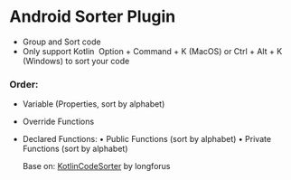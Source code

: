
# Android Sorter Plugin
- Group and Sort code
- Only support Kotlin
 Option + Command + K (MacOS) or Ctrl + Alt + K (Windows) to sort your code
### Order:
- Variable (Properties, sort by alphabet)
- Override Functions
- Declared Functions:
  • Public Functions (sort by alphabet)
  • Private Functions (sort by alphabet)
  
  
  Base on: [KotlinCodeSorter](https://github.com/longforus/KotlinCodeSorter) by longforus

